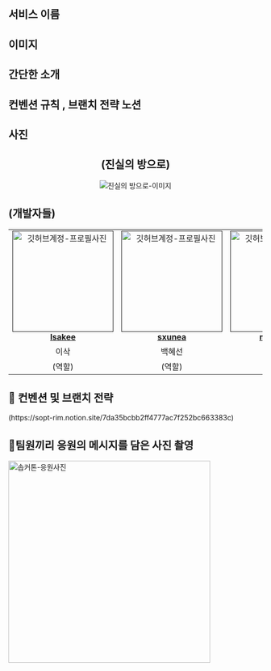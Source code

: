 
## 서비스 이름

## 이미지

## 간단한 소개

## 컨벤션 규칙 , 브랜치 전략 노션
## 사진
<div align="center">

<h2> (진실의 방으로) </h2>

<img src=""  alt="진실의 방으로-이미지" />

</div>

<h2> (개발자들) </h2>

<table align="center">
    <tr align="center">
        <td style="min-width: 150px;">
            <a href="">
              <img src="https://avatars.githubusercontent.com/u/93514333?v=4" width="200" alt="깃허브계정-프로필사진">
              <br />
              <b> lsakee </b>
            </a>
        </td>
      <td style="min-width: 150px;">
            <a href="">
              <img src="https://github.com/32th-SOPKATHON-TEAM8/Android/assets/93514333/98ea5522-ebd4-4cea-a9bf-b395c1daefd7" width="200" alt="깃허브계정-프로필사진">
              <br />
              <b> sxunea </b>
            </a>
        </td>
      <td style="min-width: 150px;">
            <a href="">
              <img src="https://avatars.githubusercontent.com/u/76741702?v=4" width="200" alt="깃허브계정-프로필사진">
              <br />
              <b> minju1459 </b>
            </a>
        </td>
      <td style="min-width: 150px;">
            <a href="">
              <img src="https://github.com/32th-SOPKATHON-TEAM8/Android/assets/93514333/b7906041-d056-4782-9059-7cd44ac030a5" width="200" alt="깃허브계정-프로필사진">
              <br />
              <b> gaeun5744 </b>
            </a>
        </td>
    </tr>
    <tr align="center">
        <td>
            이삭 <br/>
      </td>
       <td>
            백혜선 <br/>
      </td>
       <td>
            박민주 <br/>
      </td>
       <td>
            이가은 <br/>
      </td>
    </tr>
    <tr align="center">
        <td>
            (역할) <br/>
      </td>
       <td>
            (역할) <br/>
      </td>
       <td>
            (역할) <br/>
      </td>
       <td>
            (역할) <br/>
      </td>
    </tr>
</table>

<h2>  📄 컨벤션 및 브랜치 전략 </h2>
(https://sopt-rim.notion.site/7da35bcbb2ff4777ac7f252bc663383c)

<br/>

<h2> 📸팀원끼리 응원의 메시지를 담은 사진 촬영 </h2>


<img src="https://github.com/32th-SOPKATHON-TEAM8/Android/assets/93514333/a6914303-2ca3-4504-a60e-92417987e544" width="400" alt="솝커톤-응원사진" />
